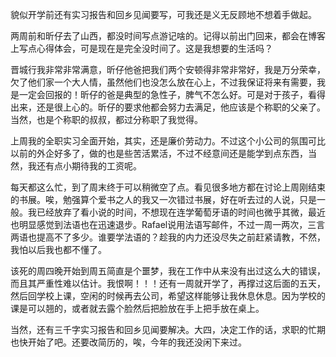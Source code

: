<p>貌似开学前还有实习报告和回乡见闻要写，可我还是义无反顾地不想着手做起。</p><p>两周前和昕仔去了山西，都没时间写点游记啥的。记得以前出门回来，都会在博客上写点心得体会，可是现在是完全没时间了。这是我想要的生活吗？</p><p>晋城行我非常非常满意，昕仔他爸把我们两个安顿得非常非常好，我是万分荣幸，欠了他们家一个大人情，虽然他们也没怎么放在心上，不过我保证将来有需要，我是一定会回报的！昕仔的爸是典型的急性子，脾气不怎么好。可是对于孩子，看得出来，还是很上心的。昕仔的要求他都会努力去满足，他应该是个称职的父亲了。当然，也是个称职的叔叔，都过分称职了我觉得。</p><p>上周我的全职实习全面开始，其实，还是廉价劳动力。不过这个小公司的氛围可比以前的外企好多了，做的也是些苦活累活，不过不经意间还是能学到点东西，当然，我还有点小期待我的工资呢。</p><p>每天都这么忙，到了周末终于可以稍微空了点。看见很多地方都在讨论上周刚结束的书展。唉，勉强算个爱书之人的我又一次错过书展，好在听去过的人说，只是一般。我已经放弃了看小说的时间，不想现在连学葡萄牙语的时间也微乎其微，最近也明显感觉到法语也在迅速退步。Rafael说用法语写邮件，不过一周一两次，三言两语也提高不了多少。谁要学法语的？趁我的内力还没尽失之前赶紧请教，不然，我怕以后我也都不懂了。</p><p>该死的周四晚开始到周五简直是个噩梦，我在工作中从来没有出过这么大的错误，而且其严重性难以估计。我恨啊！！！还有一周就开学了，再撑过这后面的五天，然后回学校上课，空闲的时候再去公司，希望这样能够让我休息休息。因为学校的课是可以翘的，或者就去露个脸然后把脸放在手上把手放在桌上。</p><p>当然，还有三千字实习报告和回乡见闻要解决。大四，决定工作的话，求职的忙期也快开始了吧。还要改简历的，唉，今年的我还没闲下来过。</p>